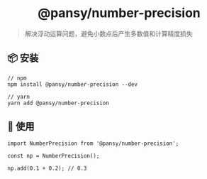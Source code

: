 <h1 align="center">@pansy/number-precision</h1>

> 解决浮动运算问题，避免小数点后产生多数值和计算精度损失

## 📦 安装

```
// npm
npm install @pansy/number-precision --dev

// yarn
yarn add @pansy/number-precision

```

## 🔨 使用

```
import NumberPrecision from '@pansy/number-precision';

const np = NumberPrecision();

np.add(0.1 + 0.2); // 0.3
```
